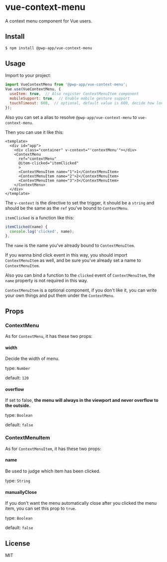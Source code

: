 # vue-context-menu

A context menu component for Vue users.

## Install

```bash
$ npm install @pwp-app/vue-context-menu
```

## Usage

Import to your project:

```javascript
import VueContextMenu from '@pwp-app/vue-context-menu';
Vue.use(VueContextMenu, {
  useItem: true,  // Also register ContextMenuItem component
  mobileSupport: true,  // Enable mobile gesture support
  touchTimeout: 600,  // optional, default value is 600, decide how long the menu will show after touch
});
```

Also you can set a alias to resolve `@pwp-app/vue-context-menu` to `vue-context-menu`.

Then you can use it like this:

```vue
<template>
  <div id="app">
    <div class="container" v-context="'contextMenu'"></div>
    <ContextMenu
      ref="contextMenu"
      @item-clicked="itemClicked"
      >
      <ContextMenuItem name="1">1</ContextMenuItem>
      <ContextMenuItem name="2">2</ContextMenuItem>
      <ContextMenuItem name="3">3</ContextMenuItem>
    </ContextMenu>
  </div>
</template>
```

The `v-context` is the directive to set the trigger, it should be a `string` and should be the same as the `ref` you've bound to `ContextMenu`.

`itemClicked` is a function like this:

```javascript
itemClicked(name) {
  console.log('clicked', name);
},
```

The `name` is the name you've already bound to `ContextMenuItem`.

If you wanna bind click event in this way, you should import `ContextMenuItem` as well, and be sure you've already set a name to `ContextMenuItem`.

Also you can bind a function to the `clicked` event of `ContextMenuItem`, the `name` property is not required in this way.

`ContextMenuItem` is a optional component, if you don't like it, you can write your own things and put them under the `ContextMenu`.

## Props

### ContextMenu

As for `ContextMenu`, it has these two props:

#### width

Decide the width of menu.

type: `Number`

default: `120`

#### overflow

If set to false, **the menu will always in the viewport and never overflow to the outside.**

type: `Boolean`

default: `false`

### ContextMenuItem

As for `ContextMenuItem`, it has these two props:

#### name

Be used to judge which item has been clicked.

type: `String`

#### manuallyClose

If you don't want the menu automatically close after you clicked the menu item, you can set this prop to `true`.

type: `Boolean`

default: `false`

## License

MIT
